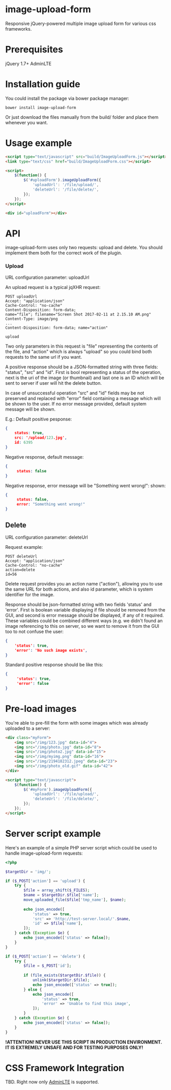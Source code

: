 # image-upload-form
Responsive jQuery-powered multiple image upload form for various css frameworks.

# Prerequisites
jQuery 1.7+
AdminLTE

# Installation guide
You could install the package via bower package manager:
```
bower install image-upload-form
```
Or just download the files manually from the build/ folder and place them whenever you want.

# Usage example
```html
<script type="text/javascript" src="build/ImageUploadForm.js"></script>
<link type="text/css" href="build/ImageUploadForm.css"></script>

<script>
    $(function() {
        $('#uploadForm').imageUploadForm({
            'uploadUrl': '/file/upload/',
            'deleteUrl': '/file/delete/',
        });
    });
</script>

<div id="uploadForm"></div>
```

# API
image-upload-form uses only two requests: upload and delete. You should implement them both for the correct work of the plugin.
### Upload
URL configuration parameter: uploadUrl

An upload request is a typical jqXHR request:
```text
POST uploadUrl
Accept: "application/json"
Cache-Control: "no-cache"
Content-Disposition: form-data;
name="file"; filename="Screen Shot 2017-02-11 at 2.15.10 AM.png"
Content-Type: image/png
...
Content-Disposition: form-data; name="action"

upload
```
Two only parameters in this request is "file" representing the contents of the file, and "action" which is always "upload" so you could bind both requests to the same url if you want.

A positive response should be a JSON-formatted string with three fields: "status", "src" and "id". First is bool representing a status of the operation, next is the uri of the image (or thumbnail) and last one is an ID which will be sent to server if user will hit the delete button.

In case of unsuccessful operation "src" and "id" fields may be not preserved and replaced with "error" field containing a message which will be shown to the user. If no error message provided, default system message will be shown.

E.g.:
Default positive pesponse:
```json
{
    status: true,
    src: '/upload/123.jpg',
    id: 6395
}
```

Negative response, default message:
```json
{
     status: false
}
```

Negative response, error message will be "Something went wrong!":
shown:
```json
{
     status: false,
     error: "Something went wrong!"
}
```

## Delete
URL configuration parameter: deleteUrl

Request example:
```
POST deleteUrl
Accept: "application/json"
Cache-Control: "no-cache"
action=delete
id=56
```

Delete request provides you an action name ("action"), allowing you to use the same URL for both actions, and also id parameter, which is system identifier for the image.

Response should be json-formatted string with two fields 'status' and 'error'. First is boolean variable displaying if file should be removed from the GUI, and second is error message should be displayed, if any of it required. These variables could be combined different ways (e.g. we didn't found an image referencing to this on server, so we want to remove it from the GUI too to not confuse the user:
```json
{
    'status': true,
    'error': 'No such image exists',
}
```

Standard positive response should be like this:
```json
{
     'status': true,
     'error': false
}
```

# Pre-load images
You're able to pre-fill the form with some images which was already uploaded to a server:
```html
<div class="myForm">
    <img src="/img/123.jpg" data-id="4">
    <img src="/img/photo.jpg" data-id="8">
    <img src="/img/photo2.jpg" data-id="15">
    <img src="/img/myimg.png" data-id="16">
    <img src="/img/2194182312.jpeg" data-id="23">
    <img src="/img/photo_old.gif" data-id="42">
</div>

<script type="text/javascript">
    $(function() {
        $('#myForm').imageUploadForm({
            'uploadUrl': '/file/upload/',
            'deleteUrl': '/file/delete/',
        });
    });
</script>
```

# Server script example
Here's an example of a simple PHP server script which could be used to handle image-upload-form requests:
```php
<?php

$targetDir = 'img/';

if ($_POST['action'] == 'upload') {
    try {
        $file = array_shift($_FILES);
        $name = $targetDir.$file['name'];
        move_uploaded_file($file['tmp_name'], $name);
        
        echo json_encode([
            'status' => true,
            'src' => 'http://test-server.local/'.$name,
            'id' => $file['name'],
        ]);
    } catch (Exception $e) {
        echo json_encode(['status' => false]);
    }
}

if ($_POST['action'] == 'delete') {
    try {
        $file = $_POST['id'];
        
        if (file_exists($targetDir.$file)) {
            unlink($targetDir.$file);
            echo json_encode(['status' => true]);
        } else {
            echo json_encode([
                'status' => true,
                'error' => 'Unable to find this image',
            ]);
        }
    } catch (Exception $e) {
        echo json_encode(['status' => false]);
    }
}
```
**!ATTENTION! NEVER USE THIS SCRIPT IN PRODUCTION ENVIRONMENT. IT IS EXTREMELY UNSAFE AND FOR TESTING PURPOSES ONLY!**

# CSS Framework Integration
TBD. Right now only [AdminLTE](https://almsaeedstudio.com/themes/AdminLTE/index2.html) is supported.